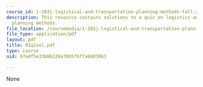 ```yaml
---
course_id: 1-203j-logistical-and-transportation-planning-methods-fall-2006
description: This resource contains solutions to a quiz on logistics and transportation
  planning methods.
file_location: /coursemedia/1-203j-logistical-and-transportation-planning-methods-fall-2006/97edf5e33b06226a70b5fbf7a0dd3063_01q1sol.pdf
file_type: application/pdf
layout: pdf
title: 01q1sol.pdf
type: course
uid: 97edf5e33b06226a70b5fbf7a0dd3063

---
```

None